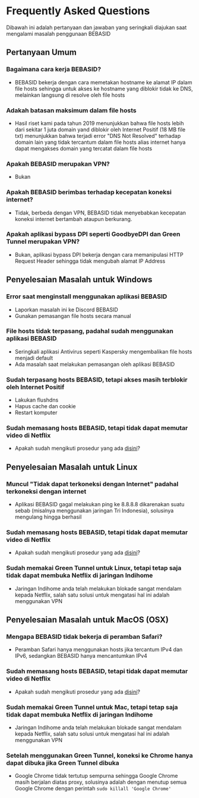 # Frequently Asked Questions

Dibawah ini adalah pertanyaan dan jawaban yang seringkali diajukan saat mengalami masalah penggunaan BEBASID

## Pertanyaan Umum
### Bagaimana cara kerja BEBASID?
- BEBASID bekerja dengan cara memetakan hostname ke alamat IP dalam file hosts sehingga untuk akses ke hostname yang diblokir tidak ke DNS, melainkan langsung di resolve oleh file hosts

### Adakah batasan maksimum dalam file hosts
- Hasil riset kami pada tahun 2019 menunjukkan bahwa file hosts lebih dari sekitar 1 juta domain yand diblokir oleh Internet Positif (18 MB file txt) menunjukkan bahwa terjadi error "DNS Not Resolved" terhadap domain lain yang tidak tercantum dalam file hosts alias internet hanya dapat mengakses domain yang tercatat dalam file hosts

### Apakah BEBASID merupakan VPN?
- Bukan

### Apakah BEBASID berimbas terhadap kecepatan koneksi internet?
- Tidak, berbeda dengan VPN, BEBASID tidak menyebabkan kecepatan koneksi internet bertambah ataupun berkurang.

### Apakah aplikasi bypass DPI seperti GoodbyeDPI dan Green Tunnel merupakan VPN?
- Bukan, aplikasi bypass DPI bekerja dengan cara memanipulasi HTTP Request Header sehingga tidak mengubah alamat IP Address


## Penyelesaian Masalah untuk Windows
### Error saat menginstall menggunakan aplikasi BEBASID
- Laporkan masalah ini ke Discord BEBASID
- Gunakan pemasangan file hosts secara manual

### File hosts tidak terpasang, padahal sudah menggunakan aplikasi BEBASID
- Seringkali aplikasi Antivirus seperti Kaspersky mengembalikan file hosts menjadi default
- Ada masalah saat melakukan pemasangan oleh aplikasi BEBASID

### Sudah terpasang hosts BEBASID, tetapi akses masih terblokir oleh Internet Positif
- Lakukan flushdns
- Hapus cache dan cookie
- Restart komputer

### Sudah memasang hosts BEBASID, tetapi tidak dapat memutar video di Netflix
- Apakah sudah mengikuti prosedur yang ada [disini](https://github.com/bebasid/bebasid/blob/master/dev/readme/NETFLIX.md)?


## Penyelesaian Masalah untuk Linux
### Muncul "Tidak dapat terkoneksi dengan Internet" padahal terkoneksi dengan internet
- Aplikasi BEBASID gagal melakukan ping ke 8.8.8.8 dikarenakan suatu sebab (misalnya menggunakan jaringan Tri Indonesia), solusinya mengulang hingga berhasil

### Sudah memasang hosts BEBASID, tetapi tidak dapat memutar video di Netflix
- Apakah sudah mengikuti prosedur yang ada [disini](https://github.com/bebasid/bebasid/blob/master/dev/readme/NETFLIX.md)?

### Sudah memakai Green Tunnel untuk Linux, tetapi tetap saja tidak dapat membuka Netflix di jaringan Indihome
- Jaringan Indihome anda telah melakukan blokade sangat mendalam kepada Netflix, salah satu solusi untuk mengatasi hal ini adalah menggunakan VPN


## Penyelesaian Masalah untuk MacOS (OSX)
### Mengapa BEBASID tidak bekerja di peramban Safari?
- Peramban Safari hanya menggunakan hosts jika tercantum IPv4 dan IPv6, sedangkan BEBASID hanya mencantumkan IPv4

### Sudah memasang hosts BEBASID, tetapi tidak dapat memutar video di Netflix
- Apakah sudah mengikuti prosedur yang ada [disini](https://github.com/bebasid/bebasid/blob/master/dev/readme/NETFLIX.md)?

### Sudah memakai Green Tunnel untuk Mac, tetapi tetap saja tidak dapat membuka Netflix di jaringan Indihome
- Jaringan Indihome anda telah melakukan blokade sangat mendalam kepada Netflix, salah satu solusi untuk mengatasi hal ini adalah menggunakan VPN

### Setelah menggunakan Green Tunnel, koneksi ke Chrome hanya dapat dibuka jika Green Tunnel dibuka
- Google Chrome tidak tertutup sempurna sehingga Google Chrome masih berjalan diatas proxy, solusinya adalah dengan menutup semua Google Chrome dengan perintah `sudo killall 'Google Chrome'`
